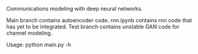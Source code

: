 Communications modeling with deep neural networks.  

Main branch contains autoencoder code. rnn.ipynb contains rnn code that has yet to be integrated. Test branch contains unstable GAN code for channel modeling.  

Usage: python main.py -h
